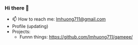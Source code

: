### Hi there 👋

- 📫 How to reach me: lmhuong711@gmail.com
- Profile (updating)
- Projects:
  + Funnn things: https://github.com/lmhuong711/gameee/

<!--
**lmhuong711/lmhuong711** is a ✨ _special_ ✨ repository because its `README.md` (this file) appears on your GitHub profile.

Here are some ideas to get you started:

- 🔭 I’m currently working on ...
- 🌱 I’m currently learning ...
- 👯 I’m looking to collaborate on ...
- 🤔 I’m looking for help with ...
- 💬 Ask me about ...
- 😄 Pronouns: ...
- ⚡ Fun fact: ...
-->

